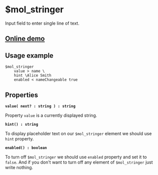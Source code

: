 # $mol_stringer
Input field to enter single line of text.

## [Online demo](http://eigenmethod.github.io/mol/#demo=mol_stringer_demo)

## Usage example
```
$mol_stringer
	value > name \
	hint \Alice Smith
	enabled < nameChangeable true
```

## Properties

**`value( next? : string ) : string`**

Property `value` is a currently displayed string.

**`hint() : string`**

To display placeholder text on our `$mol_stringer` element we should use `hint` property.

**`enabled() : boolean`**

To turn off `$mol_stringer` we should use `enabled` property and set it to `false`. And if you don't want to turn off any element of `$mol_stringer` just write nothing.
